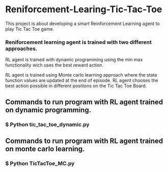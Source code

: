 # Reniforcement-Learing-Tic-Tac-Toe

This project is about developing a smart Reinforcement Learning agent to play Tic Tac Toe game. 

### Reniforcement learning agent is trained with two different approaches.

RL agent is trained with dynamic programming using the min max functionality wich uses the best reward action.

RL agent is trained using Monte carlo learning approach where the state function values are updated at the end of episode. 
RL agent chooses the best action possible in different positions on the Tic Tac Toe Board.


## Commands to run program with RL agent trained on dynamic programming.

### $ Python tic_tac_toe_dynamic.py


## Commands to run program with RL agent trained on monte carlo learning.

### $ Python TicTacToe_MC.py

